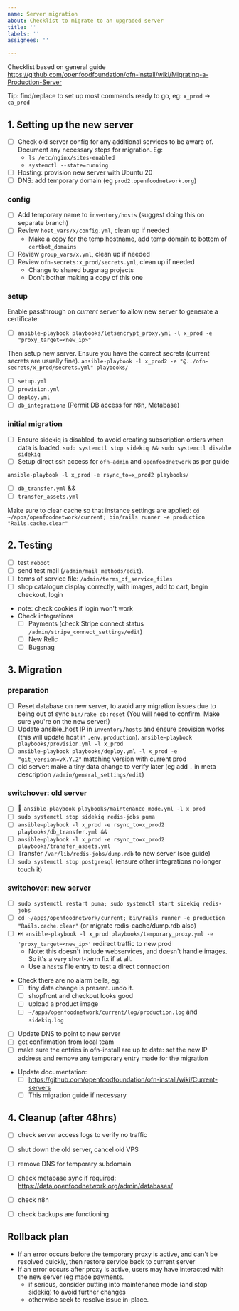```yaml
---
name: Server migration
about: Checklist to migrate to an upgraded server
title: ''
labels: ''
assignees: ''

---
```


Checklist based on general guide https://github.com/openfoodfoundation/ofn-install/wiki/Migrating-a-Production-Server

Tip: find/replace to set up most commands ready to go, eg: `x_prod` -> `ca_prod`

## 1. Setting up the new server
- [ ] Check old server config for any additional services to be aware of. Document any necessary steps for migration. Eg:
  - `ls /etc/nginx/sites-enabled`
  - `systemctl --state=running`
- [ ] Hosting: provision new server with Ubuntu 20
- [ ] DNS: add temporary domain (eg `prod2.openfoodnetwork.org`)

### config
- [ ] Add temporary name to `inventory/hosts` (suggest doing this on separate branch)
- [ ] Review `host_vars/x/config.yml`, clean up if needed
  - Make a copy for the temp hostname, add temp domain to bottom of `certbot_domains`
- [ ] Review `group_vars/x.yml`, clean up if needed
- [ ] Review `ofn-secrets:x_prod/secrets.yml`, clean up if needed
   - Change to shared bugsnag projects
   - Don't bother making a copy of this one

### setup
Enable passthrough on _current_ server to allow new server to generate a certificate:
- [ ] `ansible-playbook playbooks/letsencrypt_proxy.yml -l x_prod -e "proxy_target=<new_ip>" `

Then setup new server. Ensure you have the correct secrets (current secrets are usually fine).
`ansible-playbook -l x_prod2 -e "@../ofn-secrets/x_prod/secrets.yml" playbooks/`
- [ ] `setup.yml`
- [ ] `provision.yml`
- [ ] `deploy.yml`
- [ ] `db_integrations` (Permit DB access for n8n, Metabase)

### initial migration
- [ ] Ensure sidekiq is disabled, to avoid creating subscription orders when data is loaded:
    `sudo systemctl stop sidekiq && sudo systemctl disable sidekiq`
- [ ] Setup direct ssh access for `ofn-admin` and `openfoodnetwork` as per guide

`ansible-playbook -l x_prod -e rsync_to=x_prod2 playbooks/`
- [ ] `db_transfer.yml` &&
- [ ] `transfer_assets.yml`

Make sure to clear cache so that instance settings are applied:
`cd ~/apps/openfoodnetwork/current; bin/rails runner -e production "Rails.cache.clear"`

## 2. Testing
 - [ ] test `reboot`
 - [ ] send test mail (`/admin/mail_methods/edit`). 
 - [ ] terms of service file: `/admin/terms_of_service_files`
 - [ ] shop catalogue display correctly, with images, add to cart, begin checkout, login
  - note: check cookies if login won't work
 - Check integrations 
   - [ ] Payments (check Stripe connect status `/admin/stripe_connect_settings/edit`)
   - [ ] New Relic
   - [ ] Bugsnag

## 3. Migration
### preparation
- [ ] Reset database on new server, to avoid any migration issues due to being out of sync
  `bin/rake db:reset` (You will need to confirm. Make sure you're on the new server!)
- [ ] Update ansible_host IP in `inventory/hosts` and ensure provision works (this will update host in `.env.production`).
    `ansible-playbook playbooks/provision.yml -l x_prod`
- [ ] `ansible-playbook playbooks/deploy.yml -l x_prod -e "git_version=vX.Y.Z"` matching version with current prod
- [ ] old server: make a tiny data change to verify later (eg add `.` in meta description `/admin/general_settings/edit`)

### switchover: old server
- [ ] 🚧 `ansible-playbook playbooks/maintenance_mode.yml -l x_prod`
- [ ] `sudo systemctl stop sidekiq redis-jobs puma`
- [ ] `ansible-playbook -l x_prod -e rsync_to=x_prod2 playbooks/db_transfer.yml &&`
- [ ] `ansible-playbook -l x_prod -e rsync_to=x_prod2 playbooks/transfer_assets.yml`
- [ ] Transfer `/var/lib/redis-jobs/dump.rdb` to new server (see guide)
- [ ] `sudo systemctl stop postgresql` (ensure other integrations no longer touch it)

### switchover: new server
- [ ] `sudo systemctl restart puma; sudo systemctl start sidekiq redis-jobs`
- [ ] `cd ~/apps/openfoodnetwork/current; bin/rails runner -e production "Rails.cache.clear"` (or migrate redis-cache/dump.rdb also)
- [ ] ⏭️ `ansible-playbook -l x_prod playbooks/temporary_proxy.yml -e 'proxy_target=<new_ip>'` redirect traffic to new prod
  * Note: this doesn't include webservices, and doesn't handle images. So it's a very short-term fix if at all.
  * Use a `hosts` file entry to test a direct connection
- Check there are no alarm bells, eg:
  - [ ] tiny data change is present. undo it.
  - [ ] shopfront and checkout looks good
  - [ ] upload a product image
  - [ ] `~/apps/openfoodnetwork/current/log/production.log` and `sidekiq.log`
- [ ] Update DNS to point to new server
- [ ] get confirmation from local team
- [ ] make sure the entries in ofn-install are up to date: set the new IP address and remove any temporary entry made for the migration
- Update documentation: 
  * [ ] https://github.com/openfoodfoundation/ofn-install/wiki/Current-servers
  * [ ] This migration guide if necessary

## 4. Cleanup (after 48hrs)
- [ ] check server access logs to verify no traffic
- [ ] shut down the old server, cancel old VPS
- [ ] remove DNS for temporary subdomain
- [ ] check metabase sync if required: https://data.openfoodnetwork.org/admin/databases/
- [ ] check n8n
- [ ] check backups are functioning


## Rollback plan
* If an error occurs before the temporary proxy is active, and can't be resolved quickly, then restore service back to current server
* If an error occurs after proxy is active, users may have interacted with the new server (eg made payments.
   * if serious, consider putting into maintenance mode (and stop sidekiq) to avoid further changes
   * otherwise seek to resolve issue in-place.
